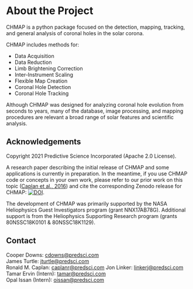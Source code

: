 # About the Project

CHMAP is a python package focused on the detection, mapping, tracking, and
general analysis of coronal holes in the solar corona.

CHMAP includes methods for:

- Data Acquisition
- Data Reduction
- Limb Brightening Correction
- Inter-Instrument Scaling
- Flexible Map Creation
- Coronal Hole Detection
- Coronal Hole Tracking

Although CHMAP was designed for analyzing coronal hole evolution from seconds to
years, many of the database, image processing, and mapping procedures are
relevant a broad range of solar features and scientific analysis.

## Acknowledgements

Copyright 2021 Predictive Science Incorporated (Apache 2.0 License).

A research paper describing the initial release of CHMAP and some applications
is currently in preparation. In the meantime, if you use CHMAP code or concepts
in your own work, please refer to our prior work on this topic 
([Caplan et al., 2016](http://adsabs.harvard.edu/abs/2016ApJ...823...53C)) and cite
the corresponding Zenodo release for CHMAP: [![DOI](https://zenodo.org/badge/DOI/10.5281/zenodo.5039439.svg)](https://doi.org/10.5281/zenodo.5039439).

The development of CHMAP was primarily supported by the NASA Heliophysics Guest
Investigators program (grant NNX17AB78G). Additional support is from the
Heliophysics Supporting Research program (grants 80NSSC18K0101 & 80NSSC18K1129).


## Contact
Cooper Downs: cdowns@predsci.com  
James Turtle: jturtle@predsci.com   
Ronald M. Caplan: caplanr@predsci.com 
Jon Linker: linkerj@predsci.com
Tamar Ervin (Intern): tamar@predsci.com  
Opal Issan (Intern): oissan@predsci.com
